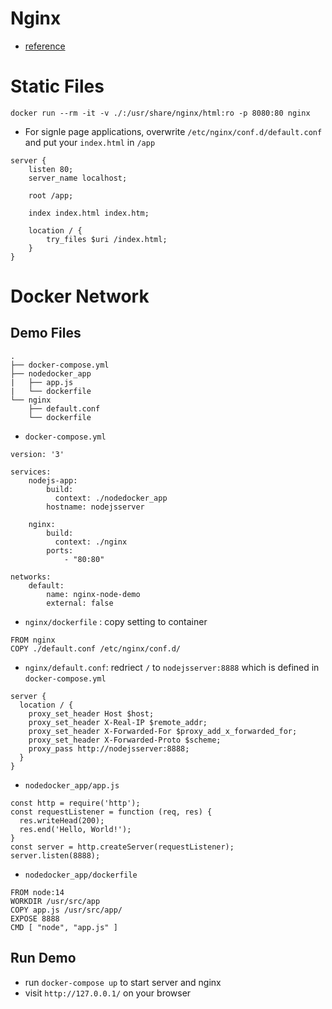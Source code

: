 # Nginx

- [reference](https://www.youtube.com/watch?v=QMa0Q1Dg2KU)

# Static Files

```
docker run --rm -it -v ./:/usr/share/nginx/html:ro -p 8080:80 nginx
```

- For signle page applications, overwrite `/etc/nginx/conf.d/default.conf` and put your `index.html` in `/app`

```
server {
    listen 80;
    server_name localhost;

    root /app;

    index index.html index.htm;

    location / {
        try_files $uri /index.html;
    }
}
```


# Docker Network

## Demo Files

```
.
├── docker-compose.yml
├── nodedocker_app
|   ├── app.js
|   └── dockerfile
└── nginx
    ├── default.conf
    └── dockerfile
```

- `docker-compose.yml`

```
version: '3'

services:
    nodejs-app:
        build:
          context: ./nodedocker_app
        hostname: nodejsserver

    nginx:
        build:
          context: ./nginx
        ports:
            - "80:80"

networks:
    default:
        name: nginx-node-demo
        external: false
```

- `nginx/dockerfile` : copy setting to container

```
FROM nginx
COPY ./default.conf /etc/nginx/conf.d/
```

- `nginx/default.conf`: redriect `/` to `nodejsserver:8888` which is defined in `docker-compose.yml`

```
server {
  location / {
    proxy_set_header Host $host;
    proxy_set_header X-Real-IP $remote_addr;
    proxy_set_header X-Forwarded-For $proxy_add_x_forwarded_for;
    proxy_set_header X-Forwarded-Proto $scheme;
    proxy_pass http://nodejsserver:8888;
  }
}
```

- `nodedocker_app/app.js`

```
const http = require('http');
const requestListener = function (req, res) {
  res.writeHead(200);
  res.end('Hello, World!');
}
const server = http.createServer(requestListener);
server.listen(8888);
```

- `nodedocker_app/dockerfile`

```
FROM node:14
WORKDIR /usr/src/app
COPY app.js /usr/src/app/
EXPOSE 8888
CMD [ "node", "app.js" ]
```

## Run Demo

- run `docker-compose up` to start server and nginx 
- visit `http://127.0.0.1/` on your browser

